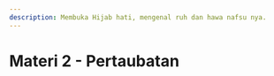 ```yaml
---
description: Membuka Hijab hati, mengenal ruh dan hawa nafsu nya.
---
```


# Materi 2 - Pertaubatan

